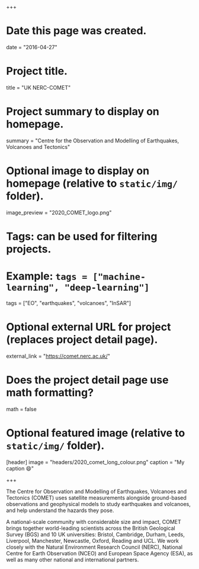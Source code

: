 +++
# Date this page was created.
date = "2016-04-27"

# Project title.
title = "UK NERC-COMET"

# Project summary to display on homepage.
summary = "Centre for the Observation and Modelling of Earthquakes, Volcanoes and Tectonics"

# Optional image to display on homepage (relative to `static/img/` folder).
image_preview = "2020_COMET_logo.png"

# Tags: can be used for filtering projects.
# Example: `tags = ["machine-learning", "deep-learning"]`
tags = ["EO", "earthquakes", "volcanoes", "InSAR"]

# Optional external URL for project (replaces project detail page).
external_link = "https://comet.nerc.ac.uk/"

# Does the project detail page use math formatting?
math = false

# Optional featured image (relative to `static/img/` folder).
[header]
image = "headers/2020_comet_long_colour.png"
caption = "My caption :smile:"

+++

The Centre for Observation and Modelling of Earthquakes, Volcanoes and Tectonics (COMET) uses satellite measurements alongside ground-based observations and geophysical models to study earthquakes and volcanoes, and help understand the hazards they pose.

A national-scale community with considerable size and impact, COMET brings together world-leading scientists across the British Geological Survey (BGS) and 10 UK universities: Bristol, Cambridge, Durham, Leeds, Liverpool, Manchester, Newcastle, Oxford, Reading and UCL. We work closely with the Natural Environment Research Council (NERC), National Centre for Earth Observation (NCEO) and European Space Agency (ESA), as well as many other national and international partners.

